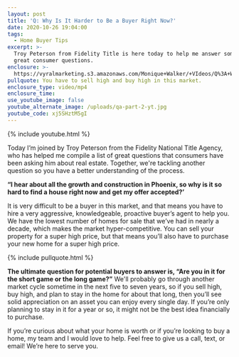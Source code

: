 ```yaml
---
layout: post
title: 'Q: Why Is It Harder to Be a Buyer Right Now?'
date: 2020-10-26 19:04:00
tags:
  - Home Buyer Tips
excerpt: >-
  Troy Peterson from Fidelity Title is here today to help me answer some more
  great consumer questions.
enclosure: >-
  https://vyralmarketing.s3.amazonaws.com/Monique+Walker/+VIdeos/Q%3A+Why+Is+It+Harder+to+Be+a+Buyer+Right+Now%3F.mp4
pullquote: You have to sell high and buy high in this market.
enclosure_type: video/mp4
enclosure_time:
use_youtube_image: false
youtube_alternate_image: /uploads/qa-part-2-yt.jpg
youtube_code: xj5SHztM5gI
---
```


{% include youtube.html %}

Today I’m joined by Troy Peterson from the Fidelity National Title Agency, who has helped me compile a list of great questions that consumers have been asking him about real estate. Together, we're tackling another question so you have a better understanding of the process.

**“I hear about all the growth and construction in Phoenix, so why is it so hard to find a house right now and get my offer accepted?’**

It is very difficult to be a buyer in this market, and that means you have to hire a very aggressive, knowledgeable, proactive buyer’s agent to help you. We have the lowest number of homes for sale that we’ve had in nearly a decade, which makes the market hyper-competitive. You can sell your property for a super high price, but that means you’ll also have to purchase your new home for a super high price.

{% include pullquote.html %}

**The ultimate question for potential buyers to answer is, “Are you in it for the short game or the long game?”** We'll probably go through another market cycle sometime in the next five to seven years, so if you sell high, buy high, and plan to stay in the home for about that long, then you’ll see solid appreciation on an asset you can enjoy every single day. If you’re only planning to stay in it for a year or so, it might not be the best idea financially to purchase.

If you’re curious about what your home is worth or if you’re looking to buy a home, my team and I would love to help. Feel free to give us a call, text, or email\! We’re here to serve you.